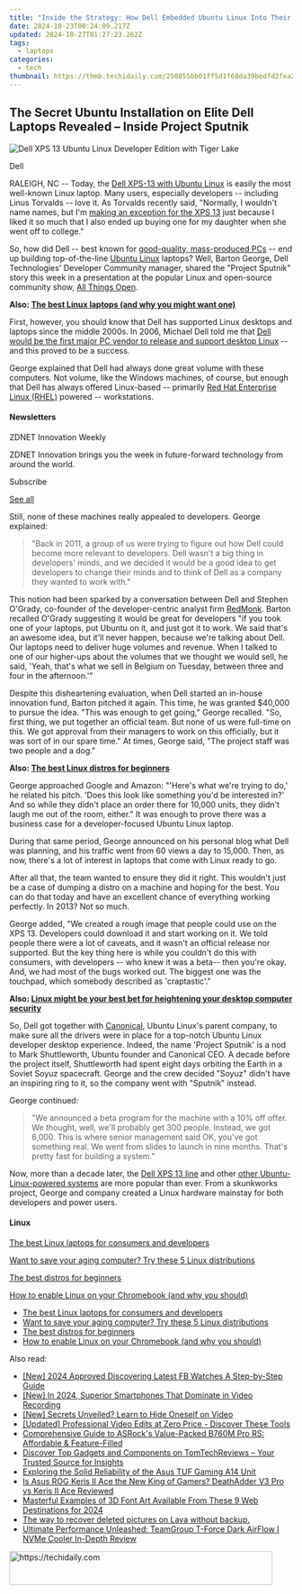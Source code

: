 ```yaml
---
title: "Inside the Strategy: How Dell Embedded Ubuntu Linux Into Their Elite Laptops (The Mystery Behind 'Project Sputnik') | ZDNET"
date: 2024-10-23T00:24:09.217Z
updated: 2024-10-27T01:27:23.262Z
tags:
  - laptops
categories:
  - tech
thumbnail: https://thmb.techidaily.com/250855bb01ff5d1f68da39bedfd2fea2571983e53726cd5cc186abc1510baddd.jpg
---
```


## The Secret Ubuntu Installation on Elite Dell Laptops Revealed – Inside Project Sputnik

![Dell XPS 13 Ubuntu Linux Developer Edition with Tiger Lake](https://www.zdnet.com/a/img/resize/bb3a97d31642bc40dcc8a5ef1fe448e134a4449f/2023/10/20/4c954432-791b-4a26-9671-6fdd35a4651a/dell-xps-13-plus.png?auto=webp&width=1280)

Dell

RALEIGH, NC -- Today, the [Dell XPS-13 with Ubuntu Linux](https://shop-links.co/link/?exclusive=1&publisher_slug=itechdaily19598&url=https%3A%2F%2Fwww.dell.com%2Fcommunity%2Fen%2Fconversations%2Fdeveloper-blog%2Fdell-xps-13-plus-developer-edition-with-ubuntu-2204-lts-pre-installed%2F647f9eb9f4ccf8a8de362ab9) is easily the most well-known Linux laptop. Many users, especially developers -- including Linus Torvalds -- love it. As Torvalds recently said, "Normally, I wouldn't name names, but I'm [making an exception for the XPS 13](https://www.zdnet.com/article/look-whats-inside-linus-torvalds-latest-linux-development-pc/) just because I liked it so much that I also ended up buying one for my daughter when she went off to college." 

So, how did Dell -- best known for [good-quality, mass-produced PCs](https://www.zdnet.com/article/best-laptop/) \-- end up building top-of-the-line [Ubuntu Linux](https://ubuntu.com/) laptops? Well, Barton George, Dell Technologies' Developer Community manager, shared the "Project Sputnik" story this week in a presentation at the popular Linux and open-source community show, [All Things Open](https://2023.allthingsopen.org/).

**Also: [The best Linux laptops (and why you might want one)](https://www.zdnet.com/article/best-linux-laptop/)**

First, however, you should know that Dell has supported Linux desktops and laptops since the middle 2000s. In 2006, Michael Dell told me that [Dell would be the first major PC vendor to release and support desktop Linux](https://practical-tech.com/2006/03/08/dell-opens-up-about-desktop-linux/) \-- and this proved to be a success. 

George explained that Dell had always done great volume with these computers. Not volume, like the Windows machines, of course, but enough that Dell has always offered Linux-based -- primarily [Red Hat Enterprise Linux (RHEL)](https://www.redhat.com/en/technologies/linux-platforms/enterprise-linux) powered -- workstations. 

#### Newsletters

ZDNET Innovation Weekly

ZDNET Innovation brings you the week in future-forward technology from around the world.

 Subscribe

[See all](https://www.zdnet.com/newsletters/)

Still, none of these machines really appealed to developers. George explained:

> "Back in 2011, a group of us were trying to figure out how Dell could become more relevant to developers. Dell wasn't a big thing in developers' minds, and we decided it would be a good idea to get developers to change their minds and to think of Dell as a company they wanted to work with." 

This notion had been sparked by a conversation between Dell and Stephen O'Grady, co-founder of the developer-centric analyst firm [RedMonk](https://redmonk.com/). Barton recalled O'Grady suggesting it would be great for developers "if you took one of your laptops, put Ubuntu on it, and just got it to work. We said that's an awesome idea, but it'll never happen, because we're talking about Dell. Our laptops need to deliver huge volumes and revenue. When I talked to one of our higher-ups about the volumes that we thought we would sell, he said, 'Yeah, that's what we sell in Belgium on Tuesday, between three and four in the afternoon.'" 

Despite this disheartening evaluation, when Dell started an in-house innovation fund, Barton pitched it again. This time, he was granted $40,000 to pursue the idea. "This was enough to get going," George recalled. "So, first thing, we put together an official team. But none of us were full-time on this. We got approval from their managers to work on this officially, but it was sort of in our spare time." At times, George said, "The project staff was two people and a dog."

**Also: [The best Linux distros for beginners](https://www.zdnet.com/article/best-linux-desktops-for-beginners/)**

George approached Google and Amazon: "'Here's what we're trying to do,' he related his pitch. 'Does this look like something you'd be interested in?' And so while they didn't place an order there for 10,000 units, they didn't laugh me out of the room, either." It was enough to prove there was a business case for a developer-focused Ubuntu Linux laptop. 

During that same period, George announced on his personal blog what Dell was planning, and his traffic went from 60 views a day to 15,000\. Then, as now, there's a lot of interest in laptops that come with Linux ready to go. 

After all that, the team wanted to ensure they did it right. This wouldn't just be a case of dumping a distro on a machine and hoping for the best. You can do that today and have an excellent chance of everything working perfectly. In 2013? Not so much. 

George added, "We created a rough image that people could use on the XPS 13\. Developers could download it and start working on it. We told people there were a lot of caveats, and it wasn't an official release nor supported. But the key thing here is while you couldn't do this with consumers, with developers -- who knew it was a beta-- then you're okay. And, we had most of the bugs worked out. The biggest one was the touchpad, which somebody described as 'craptastic'."

**Also: [Linux might be your best bet for heightening your desktop computer security](https://www.zdnet.com/article/linux-might-be-your-best-bet-for-heightening-your-desktop-computer-security/)**

So, Dell got together with [Canonical](https://canonical.com/), Ubuntu Linux's parent company, to make sure all the drivers were in place for a top-notch Ubuntu Linux developer desktop experience. Indeed, the name 'Project Sputnik' is a nod to Mark Shuttleworth, Ubuntu founder and Canonical CEO. A decade before the project itself, Shuttleworth had spent eight days orbiting the Earth in a Soviet Soyuz spacecraft. George and the crew decided "Soyuz" didn't have an inspiring ring to it, so the company went with "Sputnik" instead.

George continued:

> "We announced a beta program for the machine with a 10% off offer. We thought, well, we'll probably get 300 people. Instead, we got 6,000\. This is where senior management said OK, you've got something real. We went from slides to launch in nine months. That's pretty fast for building a system."

Now, more than a decade later, the [Dell XPS 13 line](https://shop-links.co/link/?exclusive=1&publisher_slug=itechdaily19598&url=https%3A%2F%2Fwww.anrdoezrs.net%2Flinks%2F9041660%2Ftype%2Fdlg%2Fsid%2Fzd-%255F%255FCOM%255FCLICK%255FID%255F%255F-dtp%2Fhttps%3A%2F%2Fwww.dell.com%2Fen-us%2Fshop%2Fdell-laptops%2Fxps-13-plus-developer-edition%2Fspd%2Fxps-13-9320-laptop%2Fusexcucto9320rpl01) and other [other Ubuntu-Linux-powered systems](https://shop-links.co/link/?exclusive=1&publisher_slug=itechdaily19598&url=https%3A%2F%2Fwww.dell.com%2Fen-us%2Fsearch%2Fubuntu) are more popular than ever. From a skunkworks project, George and company created a Linux hardware mainstay for both developers and power users.

#### Linux

[The best Linux laptops for consumers and developers](https://www.zdnet.com/article/best-linux-laptop/ "The best Linux laptops for consumers and developers")

[Want to save your aging computer? Try these 5 Linux distributions](https://www.zdnet.com/article/want-to-save-your-old-computer-try-these-5-linux-distributions/ "Want to save your aging computer? Try these 5 Linux distributions")

[The best distros for beginners](https://www.zdnet.com/article/best-linux-desktops-for-beginners/ "The best distros for beginners")

[How to enable Linux on your Chromebook (and why you should)](https://www.zdnet.com/article/how-to-enable-linux-on-your-chromebook-and-why-you-should/ "How to enable Linux on your Chromebook (and why you should)")

* [The best Linux laptops for consumers and developers](https://www.zdnet.com/article/best-linux-laptop/ "The best Linux laptops for consumers and developers")
* [Want to save your aging computer? Try these 5 Linux distributions](https://www.zdnet.com/article/want-to-save-your-old-computer-try-these-5-linux-distributions/ "Want to save your aging computer? Try these 5 Linux distributions")
* [The best distros for beginners](https://www.zdnet.com/article/best-linux-desktops-for-beginners/ "The best distros for beginners")
* [How to enable Linux on your Chromebook (and why you should)](https://www.zdnet.com/article/how-to-enable-linux-on-your-chromebook-and-why-you-should/ "How to enable Linux on your Chromebook (and why you should)")

<ins class="adsbygoogle"
     style="display:block"
     data-ad-format="autorelaxed"
     data-ad-client="ca-pub-7571918770474297"
     data-ad-slot="1223367746"></ins>

<ins class="adsbygoogle"
     style="display:block"
     data-ad-client="ca-pub-7571918770474297"
     data-ad-slot="8358498916"
     data-ad-format="auto"
     data-full-width-responsive="true"></ins>

<span class="atpl-alsoreadstyle">Also read:</span>
<div><ul>
<li><a href="https://facebook-clips.techidaily.com/new-2024-approved-discovering-latest-fb-watches-a-step-by-step-guide/"><u>[New] 2024 Approved Discovering Latest FB Watches A Step-by-Step Guide</u></a></li>
<li><a href="https://fox-access.techidaily.com/new-in-2024-superior-smartphones-that-dominate-in-video-recording/"><u>[New] In 2024, Superior Smartphones That Dominate in Video Recording</u></a></li>
<li><a href="https://youtube-stream.techidaily.com/new-secrets-unveiled-learn-to-hide-oneself-on-video/"><u>[New] Secrets Unveiled? Learn to Hide Oneself on Video</u></a></li>
<li><a href="https://facebook-record-videos.techidaily.com/updated-professional-video-edits-at-zero-price-discover-these-tools/"><u>[Updated] Professional Video Edits at Zero Price - Discover These Tools</u></a></li>
<li><a href="https://hardware-reviews.techidaily.com/comprehensive-guide-to-asrocks-value-packed-b760m-pro-rs-affordable-and-feature-filled/"><u>Comprehensive Guide to ASRock's Value-Packed B760M Pro RS: Affordable & Feature-Filled</u></a></li>
<li><a href="https://hardware-reviews.techidaily.com/discover-top-gadgets-and-components-on-tomtechreviews-your-trusted-source-for-insights/"><u>Discover Top Gadgets and Components on TomTechReviews – Your Trusted Source for Insights</u></a></li>
<li><a href="https://hardware-reviews.techidaily.com/exploring-the-solid-reliability-of-the-asus-tuf-gaming-a14-unit/"><u>Exploring the Solid Reliability of the Asus TUF Gaming A14 Unit</u></a></li>
<li><a href="https://hardware-reviews.techidaily.com/is-asus-rog-keris-ii-ace-the-new-king-of-gamers-deathadder-v3-pro-vs-keris-ii-ace-reviewed/"><u>Is Asus ROG Keris II Ace the New King of Gamers? DeathAdder V3 Pro vs Keris II Ace Reviewed</u></a></li>
<li><a href="https://extra-approaches.techidaily.com/masterful-examples-of-3d-font-art-available-from-these-9-web-destinations-for-2024/"><u>Masterful Examples of 3D Font Art Available From These 9 Web Destinations for 2024</u></a></li>
<li><a href="https://techidaily.com/the-way-to-recover-deleted-pictures-on-lava-without-backup-by-fonelab-android-recover-pictures/"><u>The way to recover deleted pictures on Lava without backup.</u></a></li>
<li><a href="https://hardware-reviews.techidaily.com/ultimate-performance-unleashed-teamgroup-t-force-dark-airflow-i-nvme-cooler-in-depth-review/"><u>Ultimate Performance Unleashed: TeamGroup T-Force Dark AirFlow I NVMe Cooler In-Depth Review</u></a></li>
</ul></div>

<!-- affiliate ads begin -->
<a href="https://25home.pxf.io/c/5597632/2148648/16836" target="_top" id="2148648">
  <img src="//a.impactradius-go.com/display-ad/16836-2148648" border="0" alt="https://techidaily.com" width="468" height="60"/>
</a>
<img height="0" width="0" src="https://25home.pxf.io/i/5597632/2148648/16836" style="position:absolute;visibility:hidden;" border="0" />
<!-- affiliate ads end -->

